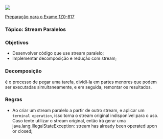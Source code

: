 ![](https://github.com/ocpjp-study/streams-paralelos/blob/main/ocpjp.png)

[Preparação para o Exame 1Z0-817](https://education.oracle.com/pt_BR/upgrade-ocp-java-6-7-8-to-java-se-11-developer/pexam_1Z0-817)

### Tópico: Stream Paralelos
### Objetivos
- Desenvolver código que use stream paralelo;
- Implementar decomposição e redução com stream;

### Decomposição
é o processo de pegar uma tarefa, dividi-la em partes menores que podem ser executadas simultaneamente, e em seguida, remontar os resultados.

### Regras
- Ao criar um stream paralelo a partir de outro stream, e aplicar um `terminal operation`, isso torna o stream original indisponível para o uso. Caso tente utilizar o stream original, então irá gerar uma java.lang.IllegalStateException: stream has already been operated upon or closed; 
